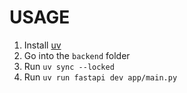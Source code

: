 # USAGE

1. Install [uv](https://docs.astral.sh/uv/)
2. Go into the `backend` folder
3. Run `uv sync --locked`
4. Run `uv run fastapi dev app/main.py`